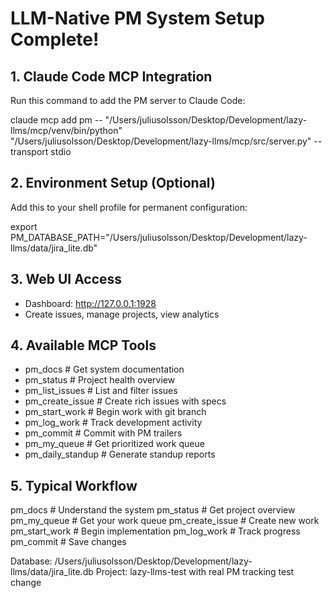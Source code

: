 # LLM-Native PM System Setup Complete!

## 1. Claude Code MCP Integration
Run this command to add the PM server to Claude Code:

claude mcp add pm -- "/Users/juliusolsson/Desktop/Development/lazy-llms/mcp/venv/bin/python" "/Users/juliusolsson/Desktop/Development/lazy-llms/mcp/src/server.py" --transport stdio

## 2. Environment Setup (Optional)
Add this to your shell profile for permanent configuration:

export PM_DATABASE_PATH="/Users/juliusolsson/Desktop/Development/lazy-llms/data/jira_lite.db"

## 3. Web UI Access
- Dashboard: http://127.0.0.1:1928
- Create issues, manage projects, view analytics

## 4. Available MCP Tools
- pm_docs                 # Get system documentation
- pm_status               # Project health overview
- pm_list_issues          # List and filter issues
- pm_create_issue         # Create rich issues with specs
- pm_start_work           # Begin work with git branch
- pm_log_work            # Track development activity
- pm_commit              # Commit with PM trailers
- pm_my_queue            # Get prioritized work queue
- pm_daily_standup       # Generate standup reports

## 5. Typical Workflow
pm_docs                  # Understand the system
pm_status                # Get project overview
pm_my_queue             # Get your work queue
pm_create_issue         # Create new work
pm_start_work           # Begin implementation
pm_log_work             # Track progress
pm_commit               # Save changes

Database: /Users/juliusolsson/Desktop/Development/lazy-llms/data/jira_lite.db
Project: lazy-llms-test with real PM tracking
test change

